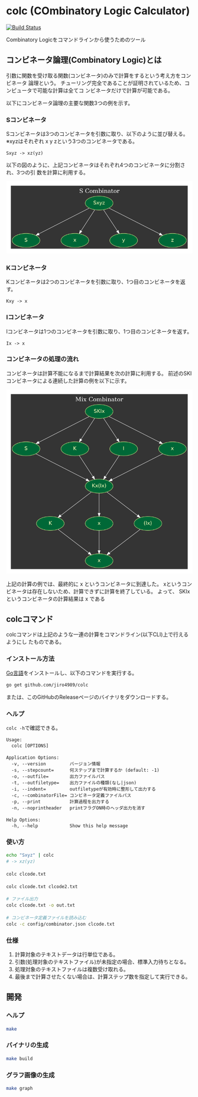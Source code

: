 # colc (COmbinatory Logic Calculator)
[![Build Status](https://travis-ci.org/jiro4989/colc.svg?branch=master)](https://travis-ci.org/jiro4989/colc)

Combinatory Logicをコマンドラインから使うためのツール

## コンビネータ論理(Combinatory Logic)とは
引数に関数を受け取る関数(コンビネータ)のみで計算をするという考え方をコンビネータ
論理という。
チューリング完全であることが証明されているため、コンピュータで可能な計算は全てコ
ンビネータだけで計算が可能である。

以下にコンビネータ論理の主要な関数3つの例を示す。

### Sコンビネータ
Sコンビネータは3つのコンビネータを引数に取り、以下のように並び替える。  
※xyzはそれぞれ x y zという3つのコンビネータである。

```
Sxyz -> xz(yz)
```

以下の図のように、上記コンビネータはそれぞれ4つのコンビネータに分割され、3つの引
数を計算に利用する。

![Sコンビネータとコンビネータの分割](doc/graphviz/s_combinator.png)

### Kコンビネータ
Kコンビネータは2つのコンビネータを引数に取り、1つ目のコンビネータを返す。

```
Kxy -> x
```

### Iコンビネータ
Iコンビネータは1つのコンビネータを引数に取り、1つ目のコンビネータを返す。

```
Ix -> x
```

### コンビネータの処理の流れ
コンビネータは計算不能になるまで計算結果を次の計算に利用する。
前述のSKIコンビネータによる連続した計算の例を以下に示す。

![SKIの計算の流れ](doc/graphviz/mix_combinator.png)

上記の計算の例では、最終的に x というコンビネータに到達した。
xというコンビネータは存在しないため、計算できずに計算を終了している。
よって、 SKIx というコンビネータの計算結果は x である

## colcコマンド
colcコマンドは上記のような一連の計算をコマンドライン(以下CLI)上で行えるようにし
たものである。

### インストール方法
[Go言語](https://golang.org/doc/install)をインストールし、以下のコマンドを実行する。

```bash
go get github.com/jiro4989/colc
```

または、このGitHubのReleaseページのバイナリをダウンロードする。

### ヘルプ

`colc -h`で確認できる。

    Usage:
      colc [OPTIONS]

    Application Options:
      -v, --version         バージョン情報
      -s, --stepcount=      何ステップまで計算するか (default: -1)
      -o, --outfile=        出力ファイルパス
      -t, --outfiletype=    出力ファイルの種類(なし|json)
      -i, --indent=         outfiletypeが有効時に整形して出力する
      -c, --combinatorFile= コンビネータ定義ファイルパス
      -p, --print           計算過程を出力する
      -n, --noprintheader   printフラグON時のヘッダ出力を消す

    Help Options:
      -h, --help            Show this help message

### 使い方

```bash
echo "Sxyz" | colc
# -> xz(yz)

colc clcode.txt

colc clcode.txt clcode2.txt

# ファイル出力
colc clcode.txt -o out.txt

# コンビネータ定義ファイルを読み込む
colc -c config/combinator.json clcode.txt
```

<!--
```bash

# JSON出力
colc clcode.txt -t json
colc clcode.txt -t json -o out.json
```
-->

### 仕様

1. 計算対象のテキストデータは行単位である。
1. 引数(処理対象のテキストファイル)が未指定の場合、標準入力待ちとなる。
1. 処理対象のテキストファイルは複数受け取れる。
1. 最後まで計算させたくない場合は、計算ステップ数を指定して実行できる。

## 開発
### ヘルプ

```bash
make
```

### バイナリの生成

```bash
make build
```

### グラフ画像の生成

```bash
make graph
```
